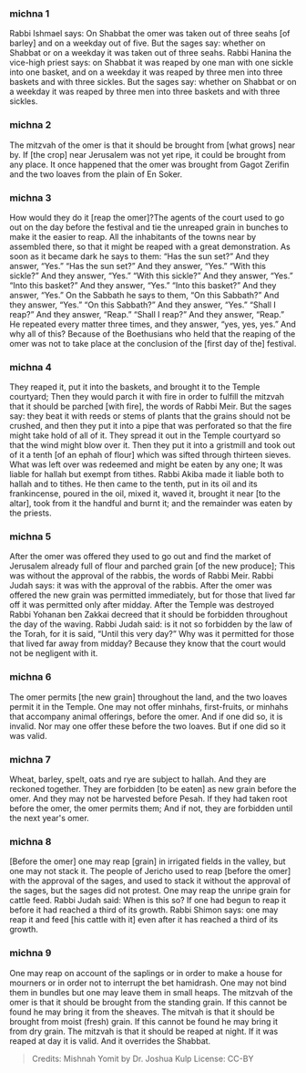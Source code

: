 
### michna 1
Rabbi Ishmael says: On Shabbat the omer was taken out of three seahs [of barley] and on a weekday out of five. But the sages say: whether on Shabbat or on a weekday it was taken out of three seahs. Rabbi Hanina the vice-high priest says: on Shabbat it was reaped by one man with one sickle into one basket, and on a weekday it was reaped by three men into three baskets and with three sickles. But the sages say: whether on Shabbat or on a weekday it was reaped by three men into three baskets and with three sickles.

### michna 2
The mitzvah of the omer is that it should be brought from [what grows] near by. If [the crop] near Jerusalem was not yet ripe, it could be brought from any place. It once happened that the omer was brought from Gagot Zerifin and the two loaves from the plain of En Soker.

### michna 3
How would they do it [reap the omer]?The agents of the court used to go out on the day before the festival and tie the unreaped grain in bunches to make it the easier to reap. All the inhabitants of the towns near by assembled there, so that it might be reaped with a great demonstration. As soon as it became dark he says to them: “Has the sun set?” And they answer, “Yes.” “Has the sun set?” And they answer, “Yes.” “With this sickle?” And they answer, “Yes.” “With this sickle?” And they answer, “Yes.” “Into this basket?” And they answer, “Yes.” “Into this basket?” And they answer, “Yes.” On the Sabbath he says to them, “On this Sabbath?” And they answer, “Yes.” “On this Sabbath?” And they answer, “Yes.” “Shall I reap?” And they answer, “Reap.” “Shall I reap?” And they answer, “Reap.” He repeated every matter three times, and they answer, “yes, yes, yes.” And why all of this? Because of the Boethusians who held that the reaping of the omer was not to take place at the conclusion of the [first day of the] festival.

### michna 4
They reaped it, put it into the baskets, and brought it to the Temple courtyard; Then they would parch it with fire in order to fulfill the mitzvah that it should be parched [with fire], the words of Rabbi Meir. But the sages say: they beat it with reeds or stems of plants that the grains should not be crushed, and then they put it into a pipe that was perforated so that the fire might take hold of all of it. They spread it out in the Temple courtyard so that the wind might blow over it. Then they put it into a gristmill and took out of it a tenth [of an ephah of flour] which was sifted through thirteen sieves. What was left over was redeemed and might be eaten by any one; It was liable for hallah but exempt from tithes. Rabbi Akiba made it liable both to hallah and to tithes. He then came to the tenth, put in its oil and its frankincense, poured in the oil, mixed it, waved it, brought it near [to the altar], took from it the handful and burnt it; and the remainder was eaten by the priests.

### michna 5
After the omer was offered they used to go out and find the market of Jerusalem already full of flour and parched grain [of the new produce]; This was without the approval of the rabbis, the words of Rabbi Meir. Rabbi Judah says: it was with the approval of the rabbis. After the omer was offered the new grain was permitted immediately, but for those that lived far off it was permitted only after midday. After the Temple was destroyed Rabbi Yohanan ben Zakkai decreed that it should be forbidden throughout the day of the waving. Rabbi Judah said: is it not so forbidden by the law of the Torah, for it is said, “Until this very day?” Why was it permitted for those that lived far away from midday? Because they know that the court would not be negligent with it.

### michna 6
The omer permits [the new grain] throughout the land, and the two loaves permit it in the Temple. One may not offer minhahs, first-fruits, or minhahs that accompany animal offerings, before the omer. And if one did so, it is invalid. Nor may one offer these before the two loaves. But if one did so it was valid.

### michna 7
Wheat, barley, spelt, oats and rye are subject to hallah. And they are reckoned together. They are forbidden [to be eaten] as new grain before the omer. And they may not be harvested before Pesah. If they had taken root before the omer, the omer permits them; And if not, they are forbidden until the next year's omer.

### michna 8
[Before the omer] one may reap [grain] in irrigated fields in the valley, but one may not stack it. The people of Jericho used to reap [before the omer] with the approval of the sages, and used to stack it without the approval of the sages, but the sages did not protest. One may reap the unripe grain for cattle feed. Rabbi Judah said: When is this so? If one had begun to reap it before it had reached a third of its growth. Rabbi Shimon says: one may reap it and feed [his cattle with it] even after it has reached a third of its growth.

### michna 9
One may reap on account of the saplings or in order to make a house for mourners or in order not to interrupt the bet hamidrash. One may not bind them in bundles but one may leave them in small heaps. The mitzvah of the omer is that it should be brought from the standing grain. If this cannot be found he may bring it from the sheaves. The mitvah is that it should be brought from moist (fresh) grain. If this cannot be found he may bring it from dry grain. The mitzvah is that it should be reaped at night. If it was reaped at day it is valid. And it overrides the Shabbat.

> Credits: Mishnah Yomit by Dr. Joshua Kulp
> License: CC-BY